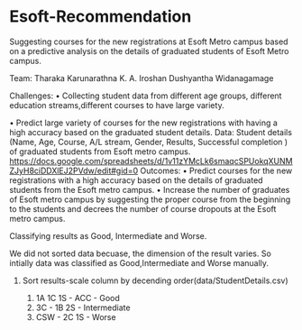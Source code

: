 # Esoft-Recommendation
Suggesting courses for the new registrations at Esoft Metro campus based on a predictive analysis on the details of graduated students of Esoft Metro campus.

Team:
Tharaka Karunarathna 
K. A. Iroshan 
Dushyantha Widanagamage

Challenges:
•	Collecting student data from different age groups, different education streams,different courses to have large variety. 

•	Predict large variety of courses for the new registrations with having a high accuracy based on the graduated student details.
Data:
Student details (Name, Age, Course, A/L stream, Gender, Results, Successful completion ) of graduated students from Esoft metro  campus.
https://docs.google.com/spreadsheets/d/1v11zYMcLk6smaqcSPUokqXUNMZJyH8ciDDXlEJ2PVdw/edit#gid=0
Outcomes:
•	Predict courses for the new registrations with a high accuracy based on
the details of graduated students from the Esoft metro campus.
•	Increase the number of graduates of Esoft metro campus by suggesting
the proper course from the beginning to the students and decrees the
number of course dropouts at the Esoft metro campus.


Classifying results as Good, Intermediate and Worse. 

We did not sorted data becuase, the dimension of the result varies. So intially data was classified as Good,Intermediate and Worse manually. 

1. Sort results-scale column by decending order(data/StudentDetails.csv)

	1. 1A 1C 1S - ACC - Good
	2. 3C - 1B 2S - Intermediate
	3. CSW - 2C 1S - Worse

 	  
